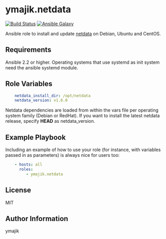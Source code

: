 ymajik.netdata
=========

[![Build Status](https://travis-ci.org/ymajik/ansible-role-netdata.svg?branch=master)](https://travis-ci.org/ymajik/ansible-role-netdata)
[![Ansible Galaxy](https://img.shields.io/badge/ansible--galaxy-netdata-blue.svg?style=flat)](https://galaxy.ansible.com/ymajik/netdata)

Ansible role to install and update [netdata](https://github.com/firehol/netdata) on Debian, Ubuntu and CentOS.

Requirements
------------

Ansible 2.2 or higher. Operating systems that use systemd as init system need the ansible systemd module.

Role Variables
--------------

```yaml
    netdata_install_dir: /opt/netdata
    netdata_version: v1.6.0
```
Netdata dependencies are loaded from within the vars file per operating system family (Debian or RedHat).
If you want to install the latest netdata release, specify **HEAD** as netdata_version.

Example Playbook
----------------

Including an example of how to use your role (for instance, with variables passed in as parameters) is always nice for users too:

```yaml
    - hosts: all
      roles:
         - ymajik.netdata
```

License
-------

MIT

Author Information
------------------

ymajik
